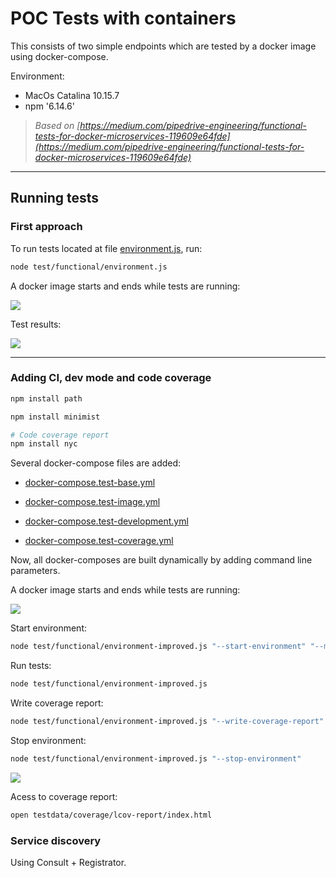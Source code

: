 
# POC Tests with containers
This consists of two simple endpoints which are tested by a docker image using docker-compose.

Environment:

* MacOs Catalina 10.15.7
* npm '6.14.6'

> _Based on [https://medium.com/pipedrive-engineering/functional-tests-for-docker-microservices-119609e64fde](https://medium.com/pipedrive-engineering/functional-tests-for-docker-microservices-119609e64fde)_

---

## Running tests

### First approach

To run tests located at file [environment.js](./test/functional/environment.js), run:

```bash
node test/functional/environment.js
```

A docker image starts and ends while tests are running:

<a href="https://asciinema.org/a/Qxv17KOfHZkfLQsuxc5A8RYxZ" target="_blank"><img src="https://asciinema.org/a/Qxv17KOfHZkfLQsuxc5A8RYxZ.svg" /></a>


Test results:

<a href="https://asciinema.org/a/kXrbLL04OCiKUGCvHOYJVOdXn" target="_blank"><img src="https://asciinema.org/a/kXrbLL04OCiKUGCvHOYJVOdXn.svg" /></a>

---

### Adding CI, dev mode and code coverage

```bash
npm install path
```

```bash
npm install minimist
```

```bash
# Code coverage report
npm install nyc
```

Several docker-compose files are added:

* [docker-compose.test-base.yml](./test/functional/tests/docker-compose.test-base.yml)

* [docker-compose.test-image.yml](./test/functional/tests/docker-compose.test-image.yml)

* [docker-compose.test-development.yml](./test/functional/tests/docker-compose.test-development.yml)

* [docker-compose.test-coverage.yml](./test/functional/tests/docker-compose.test-coverage.yml)

Now, all docker-composes are built dynamically by adding command line parameters.

A docker image starts and ends while tests are running:

<a href="https://asciinema.org/a/Qxv17KOfHZkfLQsuxc5A8RYxZ" target="_blank"><img src="https://asciinema.org/a/Qxv17KOfHZkfLQsuxc5A8RYxZ.svg" /></a>


Start environment:

```bash
node test/functional/environment-improved.js "--start-environment" "--measure-coverage"
```

Run tests:

```bash
node test/functional/environment-improved.js
```

Write coverage report:

```bash
node test/functional/environment-improved.js "--write-coverage-report"
```

Stop environment:

```bash
node test/functional/environment-improved.js "--stop-environment"
```

<a href="https://asciinema.org/a/kXrbLL04OCiKUGCvHOYJVOdXn" target="_blank"><img src="https://asciinema.org/a/kXrbLL04OCiKUGCvHOYJVOdXn.svg" /></a>

Acess to coverage report:

```bash
open testdata/coverage/lcov-report/index.html
```

### Service discovery

Using Consult + Registrator.



